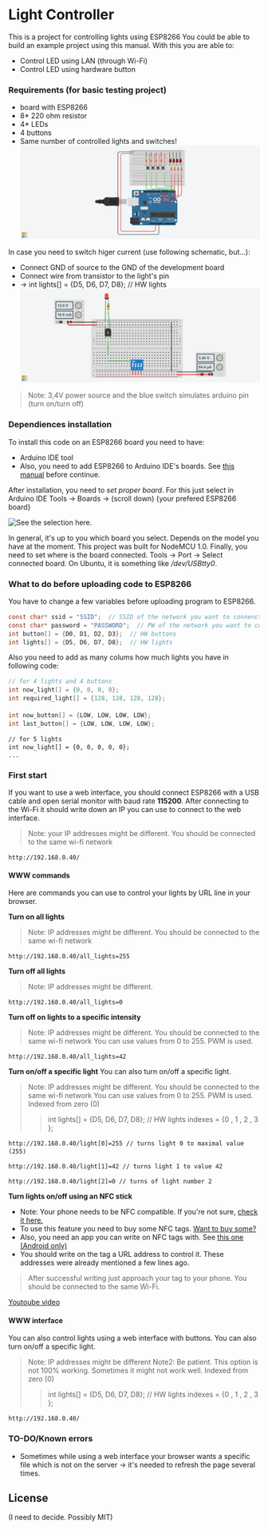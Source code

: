 # Light Controller
This is a project for controlling lights using ESP8266
You could be able to build an example project using this manual. With this you are able to:
  - Control LED using LAN (through Wi-Fi)
  - Control LED using hardware button
  
### Requirements (for basic testing project)
  - board with ESP8266
  - 8* 220 ohm resistor
  - 4* LEDs
  - 4 buttons
  - Same number of controlled lights and switches! 
  ![Schematic](https://github.com/tomas-dostal/light_controller/blob/master/light_controller_v1.png)
  

In case you need to switch higer current (use following schematic, but...): 
  - Connect GND of source to the GND of the development board
  - Connect wire from transistor to the light's pin 
  - -> int lights[] = {D5, D6, D7, D8};  // HW lights
  ![Schematic](https://github.com/tomas-dostal/light_controller/blob/master/NPN_highpower_switch.png)
> Note: 3,4V power source and the blue switch simulates arduino pin (turn on/turn off)
### Dependiences installation

To install this code on an ESP8266 board you need to have:
- Arduino IDE tool
- Also, you need to add ESP8266 to Arduino IDE's boards. See [this manual](https://randomnerdtutorials.com/how-to-install-esp8266-board-arduino-ide/) before continue. 

After installation, you need to *set proper board*. 
For this just select in Arduino IDE Tools -> Boards -> (scroll down) {your prefered ESP8266 board} 

![See the selection here. ](https://cdn.sparkfun.com/assets/learn_tutorials/3/6/5/arduino-board-select.png)

In general, it's up to you which board you select. Depends on the model you have at the moment. This project was built for NodeMCU 1.0.
Finally, you need to set where is the board connected. Tools -> Port -> Select connected board. On Ubuntu, it is something like */dev/USBtty0*. 

### What to do before uploading code to ESP8266
You have to change a few variables before uploading program to ESP8266. 
```c
const char* ssid = "SSID";  // SSID of the network you want to connenct to
const char* password = "PASSWORD";  // PW of the network you want to connenct to
int button[] = {D0, D1, D2, D3};  // HW buttons
int lights[] = {D5, D6, D7, D8};  // HW lights
```
Also you need to add as many colums how much lights you have in following code: 
```c
// for 4 lights and 4 buttons
int now_light[] = {0, 0, 0, 0};
int required_light[] = {128, 128, 128, 128};

int now_button[] = {LOW, LOW, LOW, LOW};
int last_button[] = {LOW, LOW, LOW, LOW};
```
```
// for 5 lights
int now_light[] = {0, 0, 0, 0, 0};
...
```


### First start

If you want to use a web interface, you should connect ESP8266 with a USB cable and open serial monitor with baud rate **115200**. After connecting to the Wi-Fi it should write down an IP you can use to connect to the web interface. 
> Note: your IP addresses might be different.
> You should be connected to the same wi-fi network


```
http://192.168.0.40/
```

#### WWW commands
Here are commands you can use to control your lights by URL line in your browser. 

**Turn on all lights**
> Note: IP addresses might be different.
> You should be connected to the same wi-fi network
```
http://192.168.0.40/all_lights=255
```
**Turn off all lights**
> Note: IP addresses might be different.
```
http://192.168.0.40/all_lights=0
```
**Turn off on lights to a specific intensity**
> Note: IP addresses might be different.
> You should be connected to the same wi-fi network
> You can use values from 0 to 255. PWM is used.
```
http://192.168.0.40/all_lights=42
```
**Turn on/off a specific light**
You can also turn on/off a specific light. 
> Note: IP addresses might be different.
> You should be connected to the same wi-fi network
> You can use values from 0 to 255. PWM is used.
> Indexed from zero (0)
>> int lights[] = {D5, D6, D7, D8};  // HW lights
>> indexes = {0 , 1 , 2 , 3 };  

```
http://192.168.0.40/light[0]=255 // turns light 0 to maximal value (255)
```
```
http://192.168.0.40/light[1]=42 // turns light 1 to value 42
```
```
http://192.168.0.40/light[2]=0 // turns of light number 2
```


**Turn lights on/off using an NFC stick**
-  Note: Your phone needs to be NFC compatible. If you're not sure, [check it here. ](https://www.unitag.io/nfc/is-my-phone-compatible-with-nfc)
-  To use this feature you need to buy some NFC tags. [Want to buy some? ](https://www.aliexpress.com/wholesale?catId=303006&initiative_id=AS_20180215042558&SearchText=nfc+tag)
-  Also, you need an app you can write on NFC tags with. See [this one (Android only)](https://play.google.com/store/apps/details?id=com.wakdev.wdnfc)
-  You should write on the tag a URL address to control it. These addresses were already mentioned a few lines ago. 
> After successful writing just approach your tag to your phone.
> You should be connected to the same Wi-Fi.

[Youtoube video](https://youtu.be/nTlXOTvhRiI)

#### WWW interface
You can also control lights using a web interface with buttons. 
You can also turn on/off a specific light. 
> Note: IP addresses might be different
> Note2: Be patient. This option is not 100% working. Sometimes it might not work well. 
> Indexed from zero (0)
>> int lights[] = {D5, D6, D7, D8};  // HW lights
>> indexes = {0 , 1 , 2 , 3 };  

```
http://192.168.0.40/
```

### TO-DO/Known errors

 - Sometimes while using a web interface your browser wants a specific file which is not on the server -> it's needed to refresh the page several times. 

License
-----
(I need to decide. Possibly MIT) 
